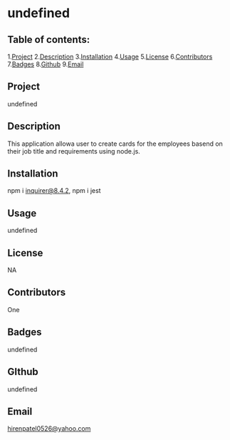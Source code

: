 # undefined
## Table of contents:
1.[Project](#Project)
2.[Description](#Description)
3.[Installation](#Installation)
4.[Usage](#Usage)
5.[License](#License)
6.[Contributors](#Contributors)
7.[Badges](#Badges)
8.[Github](#Github)
9.[Email](#Email)

## Project
undefined
## Description
This application allowa user to create cards for the employees basend on their job title and requirements using node.js.
## Installation
npm i inquirer@8.4.2, npm i jest
## Usage
undefined
## License
NA
## Contributors
One
## Badges
undefined
## GIthub
undefined
## Email
hirenpatel0526@yahoo.com
